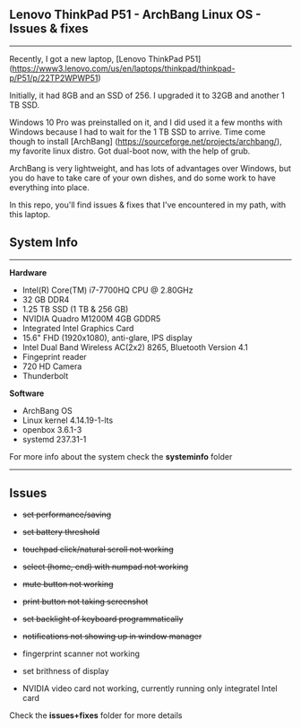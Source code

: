 ## Lenovo ThinkPad P51 - ArchBang Linux OS - Issues & fixes
-----------------

Recently, I got a new laptop, [Lenovo ThinkPad P51] 
(https://www3.lenovo.com/us/en/laptops/thinkpad/thinkpad-p/P51/p/22TP2WPWP51)

Initially, it had 8GB and an SSD of 256. I upgraded it to 32GB and 
another 1 TB SSD.

Windows 10 Pro was preinstalled on it, and I did used it a few months 
with Windows because I had to wait for the 1 TB SSD to arrive. Time come 
though to install [ArchBang] 
(https://sourceforge.net/projects/archbang/), my favorite linux distro. 
Got dual-boot now, with the help of grub.

ArchBang is very lightweight, and has lots of advantages over Windows, 
but you do have to take care of your own dishes, and do some work to 
have everything into place.

In this repo, you'll find issues & fixes that I've encountered in my 
path, with this laptop.


## System Info
-----------------------
**Hardware**

- Intel(R) Core(TM) i7-7700HQ CPU @ 2.80GHz
- 32 GB DDR4
- 1.25 TB SSD (1 TB & 256 GB)
- NVIDIA Quadro M1200M 4GB GDDR5
- Integrated Intel Graphics Card
- 15.6" FHD (1920x1080), anti-glare, IPS display
- Intel Dual Band Wireless AC(2x2) 8265, Bluetooth Version 4.1
- Fingeprint reader
- 720 HD Camera
- Thunderbolt

**Software**

- ArchBang OS
- Linux kernel 4.14.19-1-lts
- openbox 3.6.1-3
- systemd 237.31-1

For more info about the system check the **systeminfo** folder

-----------------------

## Issues

- ~~set performance/saving~~
- ~~set battery threshold~~

- ~~touchpad click/natural scroll not working~~
- ~~select (home, end) with numpad not working~~
- ~~mute button not working~~
- ~~print button not taking screenshot~~
- ~~set backlight of keyboard programmatically~~

- ~~notifications not showing up in window manager~~

- fingerprint scanner not working
- set brithness of display
- NVIDIA video card not working, currently running only integratel Intel card

Check the **issues+fixes** folder for more details

